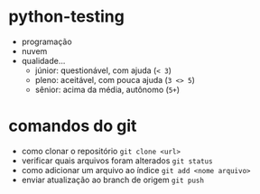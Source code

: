 # python-testing

- programação
- nuvem
- qualidade... 
    - júnior: questionável, com ajuda (`< 3`)
    - pleno: aceitável, com pouca ajuda (`3 <> 5`)
    - sênior: acima da média, autônomo (`5+`)


# comandos do git

- como clonar o repositório `git clone <url>`
- verificar quais arquivos foram alterados `git status`
- como adicionar um arquivo ao índice `git add <nome arquivo>`
- enviar atualização ao branch de origem `git push`
